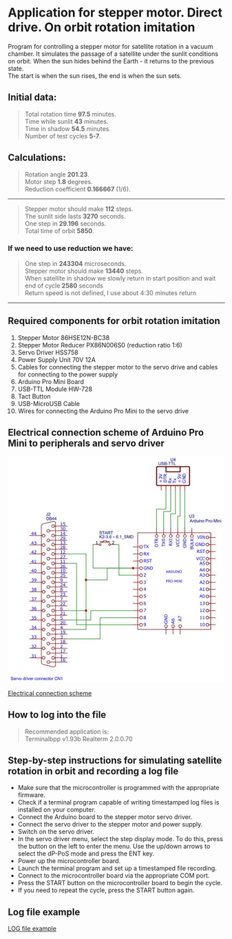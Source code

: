 
# Application for stepper motor. Direct drive. On orbit rotation imitation


Program for controlling a stepper motor for satellite rotation in a vacuum chamber.
It simulates the passage of a satellite under the sunlit conditions on orbit. When the sun hides behind the Earth - it returns to the previous state.   
The start is when the sun rises, the end is when the sun sets.   

## Initial data:

> Total rotation time **97.5** minutes.   
> Time while sunlit **43** minutes.   
> Time in shadow **54.5** minutes.   
> Number of test cycles **5-7**.   

## Calculations:

> Rotation angle **201.23**.   
> Motor step **1.8** degrees.   
> Reduction coefficient **0.166667** (1/6).   

***

> Stepper motor should make **112** steps.   
> The sunlit side lasts **3270** seconds.   
> One step in **29.196** seconds.   
> Total time of orbit **5850**.   

### If we need to use reduction we have:

> One step in **243304** microseconds.   
> Stepper motor should make **13440** steps.   
> When satellite in shadow we slowly return in start position and wait end of cycle **2580** seconds   
> Return speed is not defined, I use about 4:30 minutes return   

***

## Required components for orbit rotation imitation   

1. Stepper Motor 86HSE12N-BC38   
2. Stepper Motor Reducer PX86N006S0 (reduction ratio 1:6)   
3. Servo Driver HSS758   
4. Power Supply Unit 70V 12A   
5. Cables for connecting the stepper motor to the servo drive and cables for connecting to the power supply   
6. Arduino Pro Mini Board   
7. USB-TTL Module HW-728   
8. Tact Button   
9. USB-MicroUSB Cable   
10. Wires for connecting the Arduino Pro Mini to the servo drive   

## Electrical connection scheme of Arduino Pro Mini to peripherals and servo driver   

![Schematic electricity connections](/Schematic_OrbitImitatorRotation.JPG "Schematic electricity connections")   

[Electrical connection scheme](/Schematic_OrbitImitatorRotation.pdf)   

## How to log into the file   

> Recommended application is:   
> Terminalbpp v1.93b
> Realterm 2.0.0.70

## Step-by-step instructions for simulating satellite rotation in orbit and recording a log file   

- Make sure that the microcontroller is programmed with the appropriate firmware.   
- Check if a terminal program capable of writing timestamped log files is installed on your computer.   
- Connect the Arduino board to the stepper motor servo driver.   
- Connect the servo driver to the stepper motor and power supply.   
- Switch on the servo driver.   
- In the servo driver menu, select the step display mode. To do this, press the button on the left to enter the menu. Use the up/down arrows to select the dP-PoS mode and press the ENT key.   
- Power up the microcontroller board.   
- Launch the terminal program and set up a timestamped file recording.   
- Connect to the microcontroller board via the appropriate COM port.   
- Press the START button on the microcontroller board to begin the cycle.   
- If you need to repeat the cycle, press the START button again.   

## Log file example   

[LOG file example](/StepperLogExampleFullCycle.log)   
